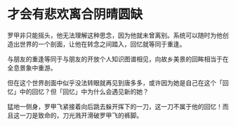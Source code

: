 # 才会有悲欢离合阴晴圆缺

罗甲非只能摇头，他无法理解这种思念，因为他就未曾离别。系统可以随时为他创造出世界的一个剖面，让他在转念之间踏入，回忆就等同于重逢。

与朋友的重逢等同于与朋友的开放个人知识图谱相见，向故乡美景的回眸相当于在全息景象中重游。

但在这个世界剖面中似乎没法转眼就再见到唐多多，或许因为她是自己在这个「回忆」中的回忆？但「回忆」中为什么会遇见新的她？

猛地一侧身，罗甲飞紧接着向后跳去躲开挥下的一刀，这一刀不属于他的回忆！而且这一刀是致命的，刀光溅开滑破罗甲飞的裤脚。
